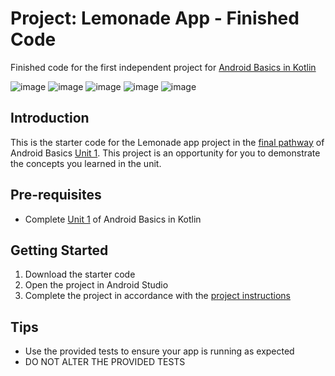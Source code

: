 Project: Lemonade App - Finished Code
==================================

Finished code for the first independent project for [Android Basics in Kotlin](https://developer.android.com/courses/android-basics-kotlin/course)

![image](https://user-images.githubusercontent.com/74120992/171733256-547a4a26-964a-4e3b-96bb-b14ad9bb655f.png)
![image](https://user-images.githubusercontent.com/74120992/171733297-e44cbd23-3de5-4c3d-90f0-54f836f5ca2c.png)
![image](https://user-images.githubusercontent.com/74120992/171733340-c15da9fa-41a1-4b62-b3ff-e5dcdf28edc4.png)
![image](https://user-images.githubusercontent.com/74120992/171733362-a7ec8c72-fc03-4971-9512-1a4ffbcc18e3.png)
![image](https://user-images.githubusercontent.com/74120992/171733413-24f8b37a-6d39-4ae5-9161-d81a1b40bba1.png)


Introduction
------------

This is the starter code for the Lemonade app project in the [final pathway](https://developer.android.com/courses/pathways/android-basics-kotlin-four) of Android Basics [Unit 1](https://developer.android.com/courses/android-basics-kotlin/unit-1). This project is an opportunity for you to demonstrate the concepts you learned in the unit.

Pre-requisites
--------------

- Complete [Unit 1](https://developer.android.com/courses/android-basics-kotlin/unit-1) of Android Basics in Kotlin

Getting Started
---------------

1. Download the starter code
2. Open the project in Android Studio
3. Complete the project in accordance with the [project instructions](https://developer.android.com/codelabs/basic-android-kotlin-training-project-lemonade)

Tips
----

- Use the provided tests to ensure your app is running as expected
- DO NOT ALTER THE PROVIDED TESTS
